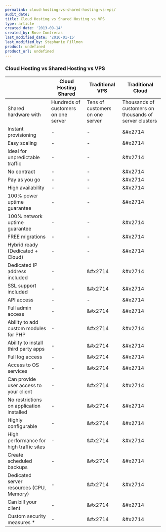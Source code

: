 ```yaml
---
permalink: cloud-hosting-vs-shared-hosting-vs-vps/
audit_date:
title: Cloud Hosting vs Shared Hosting vs VPS
type: article
created_date: '2013-09-14'
created_by: Rose Contreras
last_modified_date: '2016-01-15'
last_modified_by: Stephanie Fillmon
product: undefined
product_url: undefined
---
```


### Cloud Hosting vs Shared Hosting vs VPS

|                                          | Cloud Hosting Shared                | Traditional VPS                 | Traditional Cloud                                      |
|------------------------------------------|-------------------------------------|---------------------------------|--------------------------------------------------------|
| Shared hardware with                     | Hundreds of customers on one server | Tens of customers on one server | Thousands of customers on thousands of server clusters |
| Instant provisioning                     | -                                   | -                               | &#x2714                                                      |
| Easy scaling                             | -                                   | -                               | &#x2714                                                      |
| Ideal for unpredictable traffic          | -                                   | -                               | &#x2714                                                      |
| No contract                              | -                                   | -                               | &#x2714                                                      |
| Pay as you go                            | -                                   | -                               | &#x2714                                                      |
| High availability                        | -                                   | -                               | &#x2714                                                      |
| 100% power uptime guarantee              | -                                   | -                               | &#x2714                                                      |
| 100% network uptime guarantee            | -                                   | -                               | &#x2714                                                      |
| FREE migrations                          | -                                   | -                               | &#x2714                                                      |
| Hybrid ready (Dedicated + Cloud)         | -                                   | -                               | &#x2714                                                      |
| Dedicated IP address included            | -                                   | &#x2714                               | &#x2714                                                      |
| SSL support included                     | -                                   | &#x2714                               | &#x2714                                                      |
| API access                               | -                                   | -                               | &#x2714                                                      |
| Full admin access                        | -                                   | &#x2714                               | &#x2714                                                      |
| Ability to add custom modules for PHP    | -                                   | &#x2714                               | &#x2714                                                      |
| Ability to install third party apps      | -                                   | &#x2714                               | &#x2714                                                      |
| Full log access                          | -                                   | &#x2714                               | &#x2714                                                      |
| Access to OS services                    | -                                   | &#x2714                               | &#x2714                                                      |
| Can provide user access to your client   | -                                   | &#x2714                               | &#x2714                                                      |
| No restrictions on application installed | -                                   | &#x2714                               | &#x2714                                                      |
| Highly configurable                      | -                                   | &#x2714                               | &#x2714                                                      |
| High performance for high traffic sites  | -                                   | &#x2714                               | &#x2714                                                      |
| Create scheduled backups                 | -                                   | &#x2714                               | &#x2714                                                      |
| Dedicated server resources (CPU, Memory) | -                                   | &#x2714                               | &#x2714                                                      |
| Can bill your client                     | -                                   | &#x2714                               | &#x2714                                                      |
| Custom security measures *               | -                                   | &#x2714                               | &#x2714                                                      |
